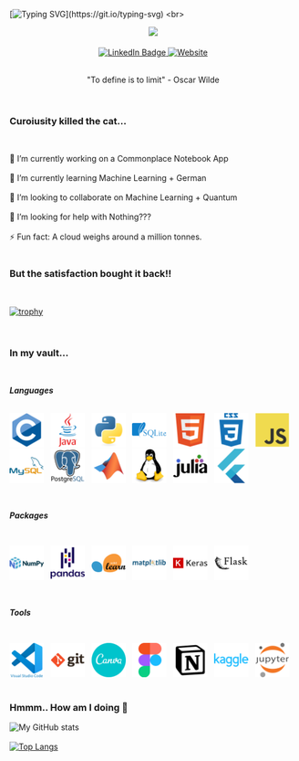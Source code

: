 [![Typing SVG](https://readme-typing-svg.herokuapp.com?font=Arizonia&size=35&pause=10000&color=025043&vCenter=true&multiline=true&width=800&height=60&lines=Hey+Fellow+Developer!+Welcome+aboard+my+profile!+%F0%9F%91%8B%F0%9F%8F%BB;)](https://git.io/typing-svg)
<br>

<div id="header" align="center">
  <img src="https://media.giphy.com/media/M9gbBd9nbDrOTu1Mqx/giphy.gif" width="100"/>
  <br><br>
  <div id="badges">
    <a href="https://www.linkedin.com/in/bhagyasree-yadlapalli-064967266/">
      <img src="https://img.shields.io/badge/LinkedIn-025043?style=for-the-badge&logo=linkedin&logoColor=white" alt="LinkedIn Badge"/>
    </a>
    <a href="https://translate.google.com/?sl=de&tl=en&op=translate">
      <img src="https://img.shields.io/badge/Website-dadada?style=for-the-badge&logo=github&logoColor=white" alt="Website"/>
    </a>
  </div>
  <br>
  <p>"To define is to limit" - Oscar Wilde</p><br>
</div>

### Curoiusity killed the cat...

<br>

🔭 I’m currently working on a Commonplace Notebook App<br><br>
🌱 I’m currently learning Machine Learning + German<br><br>
👯 I’m looking to collaborate on Machine Learning + Quantum<br><br>
🤔 I’m looking for help with Nothing???<br><br>
⚡ Fun fact: A cloud weighs around a million tonnes.<br><br>

### But the satisfaction bought it back!!

<br>

[![trophy](https://github-profile-trophy.vercel.app/?username=bhagyasreey&theme=white)](https://github.com/bhagyasreey/github-profile-trophy)

<br>

### In my vault...

<div>
  <br><i><b><p>Languages</p></b></i><br>
  <img src="https://github.com/devicons/devicon/blob/master/icons/c/c-original.svg" title="c" alt="c" width="60" height="60"/>&nbsp;&nbsp;
  <img src="https://github.com/devicons/devicon/blob/master/icons/java/java-original-wordmark.svg" title="Java" alt="Java" width="60" height="60"/>&nbsp;&nbsp;
  <img src="https://github.com/devicons/devicon/blob/master/icons/python/python-original.svg" title="Python" alt="Python" width="60" height="60"/>&nbsp;&nbsp;
  <img src="https://github.com/devicons/devicon/blob/master/icons/sqlite/sqlite-plain-wordmark.svg" title="Sqlite" alt="Sqlite" width="60" height="60"/>&nbsp;&nbsp;
  <img src="https://github.com/devicons/devicon/blob/master/icons/html5/html5-original.svg" title="HTML5" alt="HTML" width="60" height="60"/>&nbsp;&nbsp;
  <img src="https://github.com/devicons/devicon/blob/master/icons/css3/css3-plain-wordmark.svg"  title="CSS3" alt="CSS" width="60" height="60"/>&nbsp;&nbsp;
  <img src="https://github.com/devicons/devicon/blob/master/icons/javascript/javascript-original.svg" title="JavaScript" alt="JavaScript" width="60" height="60"/>&nbsp;&nbsp;
  <img src="https://github.com/devicons/devicon/blob/master/icons/mysql/mysql-original-wordmark.svg" title="MySQL"  alt="MySQL" width="60" height="60"/>&nbsp;&nbsp;
  <img src="https://github.com/devicons/devicon/blob/master/icons/postgresql/postgresql-original-wordmark.svg" title="PostgreSQL"  alt="PostgreSQL" width="60" height="60"/>&nbsp;&nbsp;
  <img src="https://github.com/devicons/devicon/blob/master/icons/matlab/matlab-original.svg" title="Matlab" alt="Matlab" width="60" height="60"/>&nbsp;&nbsp;
  <img src="https://github.com/devicons/devicon/blob/master/icons/linux/linux-original.svg" title="Linux" alt="Linux" width="60" height="60"/>&nbsp;&nbsp;
  <img src="https://github.com/devicons/devicon/blob/master/icons/julia/julia-original-wordmark.svg" title="Julia" alt="Julia" width="60" height="60"/>&nbsp;&nbsp;
  <img src="https://github.com/devicons/devicon/blob/master/icons/flutter/flutter-original.svg" title="Flutter" alt="Flutter" width="60" height="60"/>&nbsp;&nbsp;

<br><i><b><p>Packages</p></b></i><br>

  <img src="https://github.com/devicons/devicon/blob/master/icons/numpy/numpy-original-wordmark.svg" title="Numpy" alt="Numpy" width="60" height="60"/>&nbsp;&nbsp;
  <img src="https://github.com/devicons/devicon/blob/master/icons/pandas/pandas-original-wordmark.svg" title="Pandas" alt="Pandas" width="60" height="60"/>&nbsp;&nbsp;
  <img src="https://github.com/devicons/devicon/blob/master/icons/scikitlearn/scikitlearn-original.svg" title="scikitlearn" alt="ScikitLearn" width="60" height="60"/>&nbsp;&nbsp;
  <img src="https://github.com/devicons/devicon/blob/master/icons/matplotlib/matplotlib-original-wordmark.svg" title="Matplotlib" alt="Matplotlib" width="60" height="60"/>&nbsp;&nbsp;
  <img src="https://github.com/devicons/devicon/blob/master/icons/keras/keras-original-wordmark.svg" title="Keras" alt="Keras" width="60" height="60"/>&nbsp;&nbsp;
  <img src="https://github.com/devicons/devicon/blob/master/icons/flask/flask-original-wordmark.svg" title="Flask" alt="Flask" width="60" height="60"/>&nbsp;&nbsp;

<br><i><b><p>Tools</p></b></i><br>
    
  <img src="https://github.com/devicons/devicon/blob/master/icons/vscode/vscode-original-wordmark.svg" title="VScode" alt="VScode" width="60" height="60"/>&nbsp;&nbsp;
  <img src="https://github.com/devicons/devicon/blob/master/icons/git/git-original-wordmark.svg" title="Git" alt="Git" width="60" height="60"/>&nbsp;&nbsp;
  <img src="https://github.com/devicons/devicon/blob/master/icons/canva/canva-original.svg" title="Canva" alt="Canva" width="60" height="60"/>&nbsp;&nbsp;
  <img src="https://github.com/devicons/devicon/blob/master/icons/figma/figma-original.svg" title="Figma" alt="Figma" width="60" height="60"/>&nbsp;&nbsp;
  <img src="https://github.com/devicons/devicon/blob/master/icons/notion/notion-original.svg" title="Notion" alt="Notion" width="60" height="60"/>&nbsp;&nbsp;
  <img src="https://github.com/devicons/devicon/blob/master/icons/kaggle/kaggle-original-wordmark.svg" title="Kaggle" alt="Kaggle" width="60" height="60"/>&nbsp;&nbsp;
  <img src="https://github.com/devicons/devicon/blob/master/icons/jupyter/jupyter-original-wordmark.svg" title="Jupyter" alt="Jupyter" width="60" height="60"/>&nbsp;&nbsp;<br><br> 
</div>

### Hmmm.. How am I doing 🤔

![My GitHub stats](https://github-readme-stats.vercel.app/api?username=bhagyasreey&show_icons=true&theme=shadow_green)
<br>
<br>
[![Top Langs](https://github-readme-stats.vercel.app/api/top-langs/?username=bhagyasreey&layout=donut&theme=shadow_blue)](https://github.com/anuraghazra/github-readme-stats)


